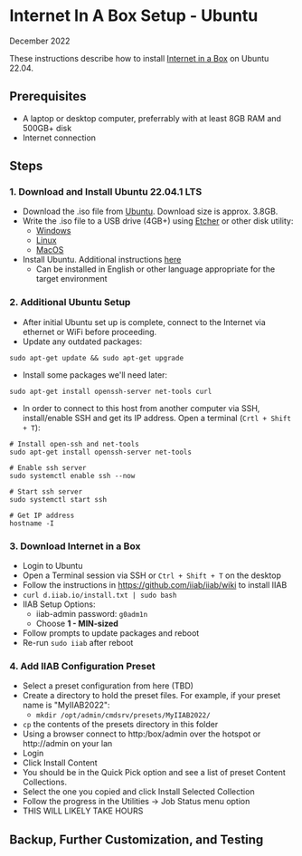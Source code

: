 # Internet In A Box Setup - Ubuntu

December 2022

These instructions describe how to install [Internet in a Box](https://internet-in-a-box.org/) on Ubuntu 22.04.

## Prerequisites
- A laptop or desktop computer, preferrably with at least 8GB RAM and 500GB+ disk
- Internet connection

## Steps

### 1. Download and Install Ubuntu 22.04.1 LTS

* Download the .iso file from [Ubuntu](https://releases.ubuntu.com/jammy/). Download size is approx. 3.8GB.
* Write the .iso file to a USB drive (4GB+) using [Etcher](https://www.balena.io/etcher/) or other disk utility:
  * [Windows](https://ubuntu.com/tutorials/create-a-usb-stick-on-windows)
  * [Linux](https://ubuntu.com/tutorials/create-a-usb-stick-on-ubuntu)
  * [MacOS](https://ubuntu.com/tutorials/create-a-usb-stick-on-macos)
* Install Ubuntu.  Additional instructions [here](https://ubuntu.com/tutorials/install-ubuntu-desktop)
  * Can be installed in English or other language appropriate for the target environment

### 2. Additional Ubuntu Setup
* After initial Ubuntu set up is complete, connect to the Internet via ethernet or WiFi before proceeding.
* Update any outdated packages:
```
sudo apt-get update && sudo apt-get upgrade
```

* Install some packages we'll need later:
```
sudo apt-get install openssh-server net-tools curl
```
* In order to connect to this host from another computer via SSH, install/enable SSH and get its IP address. Open a terminal (`Crtl + Shift + T`):
```
# Install open-ssh and net-tools
sudo apt-get install openssh-server net-tools

# Enable ssh server
sudo systemctl enable ssh --now

# Start ssh server
sudo systemctl start ssh

# Get IP address
hostname -I
```

### 3. Download Internet in a Box

* Login to Ubuntu
* Open a Terminal session via SSH or `Ctrl + Shift + T` on the desktop
* Follow the instructions in https://github.com/iiab/iiab/wiki to install IIAB
 * `curl d.iiab.io/install.txt | sudo bash`
* IIAB Setup Options:
  * iiab-admin password:  `g0adm1n`
  * Choose **1 - MIN-sized**
* Follow prompts to update packages and reboot
* Re-run `sudo iiab` after reboot

### 4. Add IIAB Configuration Preset

* Select a preset configuration from here (TBD)
* Create a directory to hold the preset files.  For example, if your preset name is "MyIIAB2022":
  * `mkdir /opt/admin/cmdsrv/presets/MyIIAB2022/`
* `cp` the contents of the presets directory in this folder
* Using a browser connect to http:/box/admin over the hotspot or http:/<server ip>/admin on your lan
* Login
* Click Install Content
* You should be in the Quick Pick option and see a list of preset Content Collections.
* Select the one you copied and click Install Selected Collection
* Follow the progress in the Utilities -> Job Status menu option
* THIS WILL LIKELY TAKE HOURS

## Backup, Further Customization, and Testing

